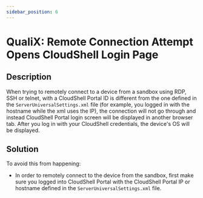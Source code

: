 ```yaml
---
sidebar_position: 6
---
```


# QualiX: Remote Connection Attempt Opens CloudShell Login Page

## Description

When trying to remotely connect to a device from a sandbox using RDP, SSH or telnet, with a CloudShell Portal ID is different from the one defined in the `ServerUniversalSettings.xml` file (for example, you logged in with the hostname while the xml uses the IP), the connection will not go through and instead CloudShell Portal login screen will be displayed in another browser tab. After you log in with your CloudShell credentials, the device's OS will be displayed.

## Solution

To avoid this from happening:

- In order to remotely connect to the device from the sandbox, first make sure you logged into CloudShell Portal with the CloudShell Portal IP or hostname defined in the `ServerUniversalSettings.xml` file.
